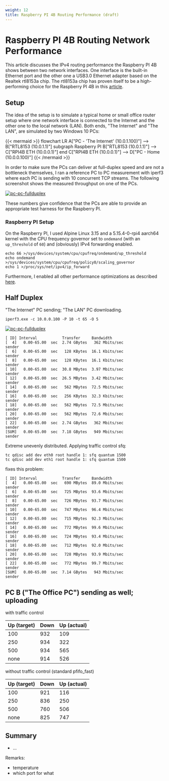 ```yaml
---
weight: 12
title: Raspberry PI 4B Routing Performance (draft)
---
```

# Raspberry PI 4B Routing Network Performance

This article discusses the IPv4 routing performance the Raspberry PI 4B shows between two network interfaces. One interface is 
the built-in Ethernet port and the other one a USB3.0 Ethernet adapter based on the Realtek rtl8153a chip. The rtl8153a
chip has proven itself to be a high-performing choice for the Raspberry PI 4B in this [article](raspberry-pi4b-usb-bnetwork-performance).

## Setup

The idea of the setup is to simulate a typical home or small office router setup where one network interface is connected to the 
Internet and the other one to the local network (LAN). Both ends, "The Internet" and "The LAN", are simulated by two Windows 10 PCs:

{{< mermaid >}}
flowchart LR
A["PC - 'The Internet' (10.0.1.100)"] --> B["RTL8153 (10.0.1.1)"]
subgraph Raspberry PI
B["RTL8153 (10.0.1.1)"] --> C["RPI4B ETH (10.0.0.1)"]
end
C["RPI4B ETH (10.0.0.1)"] --> D["PC - Home (10.0.0.100)"]
{{< /mermaid >}}

In order to make sure the PCs can deliver at full-duplex speed and are not a bottleneck themselves,
I ran a reference PC to PC measurement with iperf3 where each PC is sending with 10 concurrent TCP streams.
The following screenshot shows the measured throughput on one of the PCs. 

[![pc-pc-fullduplex](/assets/images/articles/pi4-routing-performance/pc-to-pc-reference.png)](/assets/images/articles/pi4-routing-performance/pc-to-pc-reference.png)

These numbers give confidence that the PCs are able to provide an appropriate test harness for the Raspberry PI.

### Raspberry PI Setup

On the Raspberry PI, I used Alpine Linux 3.15 and a 5.15.4-0-rpi4 aarch64 kernel with the
CPU frequency governor set to `ondemand` (with an `up_threshold` of `60`) and (obviously) IPv4 forwarding enabled.

```shell
echo 66 >/sys/devices/system/cpu/cpufreq/ondemand/up_threshold
echo ondemand >/sys/devices/system/cpu/cpufreq/policy0/scaling_governor
echo 1 >/proc/sys/net/ipv4/ip_forward
```

Furthermore, I enabled all other performance optimizations as described [here](raspberry-pi4b-usb-bnetwork-performance).

## Half Duplex

"The Internet" PC sending; "The LAN" PC downloading.

```shell
iperf3.exe -c 10.0.0.100 -P 10 -t 65 -O 5
```

[![pc-pc-fullduplex](/assets/images/articles/pi4-routing-performance/pc-a-sendto-b-half-duplex.png)](/assets/images/articles/pi4-routing-performance/pc-a-sendto-b-half-duplex.png  )

```text
[ ID] Interval           Transfer     Bandwidth
[  4]   0.00-65.00  sec  2.74 GBytes   362 Mbits/sec                  sender
[  6]   0.00-65.00  sec   128 KBytes  16.1 Kbits/sec                  sender
[  8]   0.00-65.00  sec   128 KBytes  16.1 Kbits/sec                  sender
[ 10]   0.00-65.00  sec  30.8 MBytes  3.97 Mbits/sec                  sender
[ 12]   0.00-65.00  sec  26.5 MBytes  3.42 Mbits/sec                  sender
[ 14]   0.00-65.00  sec   562 MBytes  72.5 Mbits/sec                  sender
[ 16]   0.00-65.00  sec   256 KBytes  32.3 Kbits/sec                  sender
[ 18]   0.00-65.00  sec   562 MBytes  72.5 Mbits/sec                  sender
[ 20]   0.00-65.00  sec   562 MBytes  72.6 Mbits/sec                  sender
[ 22]   0.00-65.00  sec  2.74 GBytes   362 Mbits/sec                  sender
[SUM]   0.00-65.00  sec  7.18 GBytes   949 Mbits/sec                  sender
```

Extreme unevenly distributed. Applying traffic control sfq:

```shell
tc qdisc add dev eth0 root handle 1: sfq quantum 1500
tc qdisc add dev eth1 root handle 1: sfq quantum 1500
```

fixes this problem:

```text
[ ID] Interval           Transfer     Bandwidth
[  4]   0.00-65.00  sec   690 MBytes  89.0 Mbits/sec                  sender
[  6]   0.00-65.00  sec   725 MBytes  93.6 Mbits/sec                  sender
[  8]   0.00-65.00  sec   726 MBytes  93.7 Mbits/sec                  sender
[ 10]   0.00-65.00  sec   747 MBytes  96.4 Mbits/sec                  sender
[ 12]   0.00-65.00  sec   715 MBytes  92.3 Mbits/sec                  sender
[ 14]   0.00-65.00  sec   772 MBytes  99.6 Mbits/sec                  sender
[ 16]   0.00-65.00  sec   724 MBytes  93.4 Mbits/sec                  sender
[ 18]   0.00-65.00  sec   712 MBytes  92.0 Mbits/sec                  sender
[ 20]   0.00-65.00  sec   728 MBytes  93.9 Mbits/sec                  sender
[ 22]   0.00-65.00  sec   772 MBytes  99.7 Mbits/sec                  sender
[SUM]   0.00-65.00  sec  7.14 GBytes   943 Mbits/sec                  sender
```

## PC B ("The Office PC") sending as well; uploading

with traffic control

| Up (target) | Down | Up (actual) |
| --- | --- | --- |
| 100 | 932 | 109 |
| 250 | 934 | 322 |
| 500 | 934 | 565 |
| none | 914 | 526 |

without traffic control (standard pfifo_fast)

| Up (target) | Down | Up (actual) |
| --- | --- | --- |
| 100 | 921 | 116 |
| 250 | 836 | 250 |
| 500 | 760 | 506 |
| none | 825 | 747 |

## Summary

- ...

Remarks:
- temperature
- which port for what